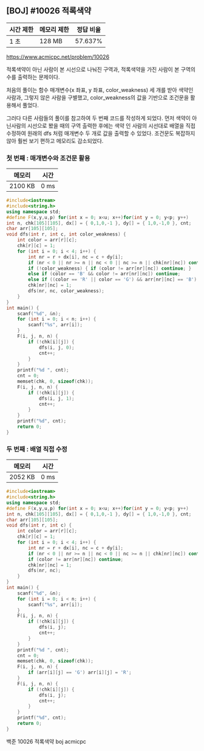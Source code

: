 ## [BOJ] #10026 적록색약

| 시간 제한 | 메모리 제한 | 정답 비율 |
| --------- | ----------- | --------- |
| 1 초      | 128 MB      | 57.637%   |

https://www.acmicpc.net/problem/10026



적록색약이 아닌 사람이 본 시선으로 나눠진 구역과, 적록색약을 가진 사람이 본 구역의 수를 출력하는 문제이다.

처음의 풀이는 함수 매개변수(x 좌표, y 좌표, color_weakness) 세 개를 받아 색약인 사람과, 그렇지 않은 사람을 구별했고, color_weakness의 값을 기반으로 조건문을 활용해서 풀었다.

그러다 다른 사람들의 풀이를 참고하여 두 번째 코드를 작성하게 되었다. 먼저 색약이 아닌사람의 시선으로 봤을 때의 구역 출력한 후에는 색약 인 사람의 시선대로 배열을 직접 수정하여 원래의 dfs 처럼 매개변수 두 개로 값을 출력할 수 있었다. 조건문도 복잡하지 않아 훨씬 보기 편하고 메모리도 감소되었다.



### 첫 번째 : 매개변수와 조건문 활용

| 메모리  | 시간 |
| ------- | ---- |
| 2100 KB | 0 ms |

```c++
#include<iostream>
#include<string.h>
using namespace std;
#define F(x,y,u,p) for(int x = 0; x<u; x++)for(int y = 0; y<p; y++)
int n, chk[105][105], dx[] = { 0,1,0,-1 }, dy[] = { 1,0,-1,0 }, cnt;
char arr[105][105];
void dfs(int r, int c, int color_weakness) {
	int color = arr[r][c];
	chk[r][c] = 1;
	for (int i = 0; i < 4; i++) {
		int nr = r + dx[i], nc = c + dy[i];
		if (nr < 0 || nr >= n || nc < 0 || nc >= n || chk[nr][nc]) continue;
		if (!color_weakness) { if (color != arr[nr][nc]) continue; }
		else if (color == 'B' && color != arr[nr][nc]) continue;
		else if ((color == 'R' || color == 'G') && arr[nr][nc] == 'B') continue;
		chk[nr][nc] = 1;
		dfs(nr, nc, color_weakness);
	}	
}
int main() {
	scanf("%d", &n);
	for (int i = 0; i < n; i++) {
		scanf("%s", arr[i]);
	}
	F(i, j, n, n) {
		if (!chk[i][j]) {
			dfs(i, j, 0);
			cnt++;
		}
	}
	printf("%d ", cnt);
	cnt = 0;
	memset(chk, 0, sizeof(chk));
	F(i, j, n, n) {
		if (!chk[i][j]) {
			dfs(i, j, 1);
			cnt++;
		}
	}
	printf("%d", cnt);
	return 0;
}
```



### 두 번째 : 배열 직접 수정

| 메모리  | 시간 |
| ------- | ---- |
| 2052 KB | 0 ms |

```c++
#include<iostream>
#include<string.h>
using namespace std;
#define F(x,y,u,p) for(int x = 0; x<u; x++)for(int y = 0; y<p; y++)
int n, chk[105][105], dx[] = { 0,1,0,-1 }, dy[] = { 1,0,-1,0 }, cnt;
char arr[105][105];
void dfs(int r, int c) {
	int color = arr[r][c];
	chk[r][c] = 1;
	for (int i = 0; i < 4; i++) {
		int nr = r + dx[i], nc = c + dy[i];
		if (nr < 0 || nr >= n || nc < 0 || nc >= n || chk[nr][nc]) continue;
		if (color != arr[nr][nc]) continue;
		chk[nr][nc] = 1;
		dfs(nr, nc);
	}	
}
int main() {
	scanf("%d", &n);
	for (int i = 0; i < n; i++) {
		scanf("%s", arr[i]);
	}
	F(i, j, n, n) {
		if (!chk[i][j]) {
			dfs(i, j);
			cnt++;
		}
	}
	printf("%d ", cnt);
	cnt = 0;
	memset(chk, 0, sizeof(chk));
	F(i, j, n, n) {
		if (arr[i][j] == 'G') arr[i][j] = 'R';
	}
	F(i, j, n, n) {
		if (!chk[i][j]) {
			dfs(i, j);
			cnt++;
		}
	}
	printf("%d", cnt);
	return 0;
}
```





백준 10026 적록색약 boj acmicpc


